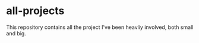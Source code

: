 # all-projects
This repository contains all the project I've been heavliy involved, both small and big.
